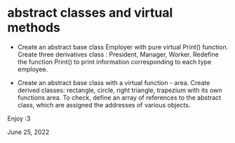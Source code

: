 abstract classes and virtual methods
====================================
-  Create an abstract base class Employer with
    pure virtual Print() function. Create three derivatives
    class : President, Manager, Worker. Redefine the function
    Print() to print information corresponding to each type
    employee.
    
-  Create an abstract base class with a virtual function - area.
    Create derived classes: rectangle, circle,
    right triangle, trapezium with its own functions area.
    To check, define an array of references to the abstract class,
    which are assigned the addresses of various objects.

Enjoy :3

June 25, 2022
